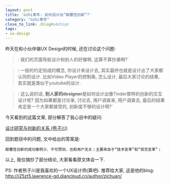 ```yaml
---
layout: post
title: 'ùzhi青年: 如何设计出”颠覆性创新”?'
category: "ùzhi青年"
close_to_link: /blog#u4zhiqn
tags:
- ux-design
---
```


昨天在和小伙伴做UX Design的时候, 还在讨论这个问题:

> : 我们的页面导航设计和别人的好像啊, 这算不算抄袭啊?`
  
> : 一般的约定俗成的概念, 你设计来设计去, 其实最终也就是设计出了大家都认同的设计. 比如Video Player的控制条, 怎么设计, 最后大家讨论的结果, 其实就是类似于youtube的设计.

> : 这么说的话, **别人家的designer**是如何设计出像Tinder那样的创新的交互设计呢? 因为如果都是讨论来, 讨论去, 用户调查来, 用户调查去, 最后的结果肯定是一个大家都接受的, 创新度不够的设计啊?`

今天看到的这篇文章, 部分解答了我心目中的疑问:

[设计研究与创新的关系 (熊子川)](http://i25zt5.lawrence-gd.diancloud.cn/design-research-and-innovation/)

回到题目中的问题, 文中给出的答案是:

`颠覆性创新的成功案例少、不可预测、也和用户无关；主要来自于“技术变革”和“观念变革”；`

以上, 我仅摘抄了部分结论, 大家看看原文体会一下.

PS: 作者熊子川是我喜欢的一个UX设计师(算吧). 推荐给大家, 这是他的blog:
http://i25zt5.lawrence-gd.diancloud.cn/author/zichuan/